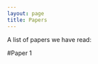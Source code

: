 ```yaml
---
layout: page
title: Papers
---
```


<p class="message">
	A list of papers we have read:
</p>

#Paper 1
